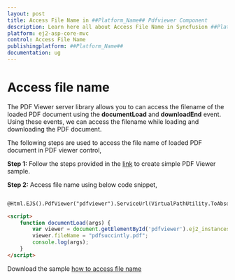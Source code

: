 ```yaml
---
layout: post
title: Access File Name in ##Platform_Name## Pdfviewer Component
description: Learn here all about Access File Name in Syncfusion ##Platform_Name## Pdfviewer component and more.
platform: ej2-asp-core-mvc
control: Access File Name
publishingplatform: ##Platform_Name##
documentation: ug
---
```



# Access file name

The PDF Viewer server library allows you to can access the filename of the loaded PDF document using the **documentLoad** and **downloadEnd** event. Using these events, we can access the filename while loading and downloading the PDF document.

The following steps are used to access the file name of loaded PDF document in PDF viewer control,

**Step 1:** Follow the steps provided in the [link](https://ej2.syncfusion.com/aspnetmvc/documentation/pdfviewer/getting-started/) to create simple PDF Viewer sample.

**Step 2:** Access file name using below code snippet,

```html

@Html.EJS().PdfViewer("pdfviewer").ServiceUrl(VirtualPathUtility.ToAbsolute("~/PdfViewer/")).DocumentLoad("documentLoad").DownloadEnd("documentLoad").Render()

<script>
    function documentLoad(args) {
        var viewer = document.getElementById('pdfviewer').ej2_instances[0];
        viewer.fileName = "pdfsuccintly.pdf";
        console.log(args);
    }  
</script>

```

Download the sample [how to access file name](https://www.syncfusion.com/downloads/support/directtrac/general/ze/MVC_SAMPLE-609765609)